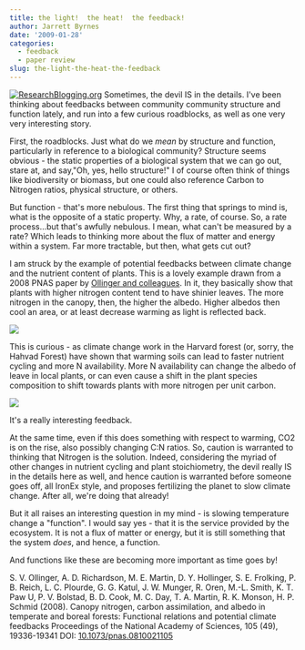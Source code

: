 ```yaml
---
title: the light!  the heat!  the feedback!
author: Jarrett Byrnes
date: '2009-01-28'
categories:
  - feedback
  - paper review
slug: the-light-the-heat-the-feedback
---
```


[![ResearchBlogging.org](http://www.researchblogging.org/public/citation_icons/rb2_large_gray.png)](http://www.researchblogging.org) Sometimes, the devil IS in the details.  I've been thinking about feedbacks between community community structure and function lately, and run into a few curious roadblocks, as well as one very very interesting story.

First, the roadblocks.  Just what do we _mean_ by structure and function, particularly in reference to a biological community?  Structure seems obvious - the static properties of a biological system that we can go out, stare at, and say,"Oh, yes, hello structure!"  I of course often think of things like biodiversity or biomass, but one could also reference Carbon to Nitrogen ratios, physical structure, or others.

But function - that's more nebulous.  The first thing that springs to mind is, what is the opposite of a static property.  Why, a rate, of course.  So, a rate process...but that's awfully nebulous.  I mean, what can't be measured by a rate?  Which leads to thinking more about the flux of matter and energy within a system.  Far more tractable, but then, what gets cut out?

I am struck by the example of potential feedbacks between climate change and the nutrient content of plants.  This is a lovely example drawn from a 2008 PNAS paper by [Ollinger and colleagues](http://www.pnas.org/content/105/49/19336.abstract).  In it, they basically show that plants with higher nitrogen content tend to have shinier leaves.  The more nitrogen in the canopy, then, the higher the albedo.  Higher albedos then cool an area, or at least decrease warming as light is reflected back.

![](http://www.imachordata.com/wp-content/uploads/2009/01/olinger_albedo-300x218.png)

This is curious - as climate change work in the Harvard forest (or, sorry, the Hahvad Forest) have shown that warming soils can lead to faster nutrient cycling and more N availability.  More N availability can change the albedo of leave in local plants, or can even cause a shift in the plant species composition to shift towards plants with more nitrogen per unit carbon.

![](http://www.imachordata.com/wp-content/uploads/2009/01/olinger_feedback-266x300.png)

It's a really interesting feedback.

At the same time, even if this does something with respect to warming, CO2 is on the rise, also possibly changing C:N ratios.  So, caution is warranted to thinking that Nitrogen is the solution.  Indeed, considering the myriad of other changes in nutrient cycling and plant stoichiometry, the devil really IS in the details here as well, and hence caution is warranted before someone goes off, all IronEx style, and proposes fertilizing the planet to slow climate change.  After all, we're doing that already!

But it all raises an interesting question in my mind - is slowing temperature change a "function".  I would say yes - that it is the service provided by the ecosystem.  It is not a flux of matter or energy, but it is still something that the system _does_, and hence, a function.

And functions like these are becoming more important as time goes by!

S. V. Ollinger, A. D. Richardson, M. E. Martin, D. Y. Hollinger, S. E. Frolking, P. B. Reich, L. C. Plourde, G. G. Katul, J. W. Munger, R. Oren, M.-L. Smith, K. T. Paw U, P. V. Bolstad, B. D. Cook, M. C. Day, T. A. Martin, R. K. Monson, H. P. Schmid (2008). Canopy nitrogen, carbon assimilation, and albedo in temperate and boreal forests: Functional relations and potential climate feedbacks Proceedings of the National Academy of Sciences, 105 (49), 19336-19341 DOI: [10.1073/pnas.0810021105](http://dx.doi.org/10.1073/pnas.0810021105)
